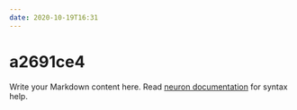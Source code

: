 ```yaml
---
date: 2020-10-19T16:31
---
```


# a2691ce4

Write your Markdown content here. Read [neuron documentation](https://neuron.zettel.page/2011404.html) for syntax help.

